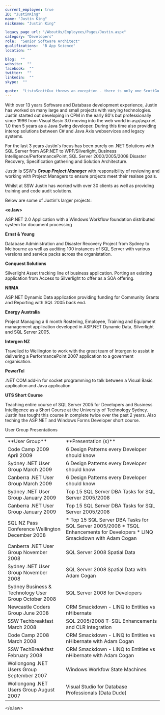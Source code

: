 ```yaml
---
current_employee: true
ID: "JustinKing"
name: "Justin King"
nickname: "Justin King"

legacy_page_url: "/AboutUs/Employees/Pages/Justin.aspx"
category: "Developers"
role:  "Senior Software Architect"
qualifications:  "B App Science"
location: ""

blog:  ""
website:  ""
facebook:  ""
twitter:  ""
linkedin:  ""
skype:  ""

quote:  "List<ScottGu> throws an exception - there is only one ScottGu!"
---
```


With over 13 years Software and Database development experience, Justin has worked on many large and small projects with varying technologies. Justin started out developing in CPM in the early 80's but professionally since 1996 from Visual Basic 3.0 moving into the web world in asp/asp.net 1.0 then 5 years as a Java Swing developer. During this time also providing interop solutions between C# and Java Axis webservices and legacy systems.

For the last 3 years Justin's focus has been purely on .NET Solutions with SQL Server from ASP.NET to WPF/Silverlight, Business Intelligence/PerformancePoint, SQL Server 2000/2005/2008 Disaster Recovery, Specification gathering and Solution Architecture. 

Justin is SSW's ***Group Project Manager*** with responsibility of reviewing and working with Project Managers to ensure projects meet their realase goals.

Whilst at SSW Justin has worked with over 30 clients as well as providing training and code audit solutions.

Below are some of Justin's larger projects:

**<e.law>**

ASP.NET 2.0 Application with a Windows Workflow foundation distributed system for document processing

**Ernst & Young**

Database Administration and Disaster Recovery Project from Sydney to Melbourne as well as auditing 100 instances of SQL Server with various versions and service packs across the organistation.

**Conquest Solutions**

Silverlight Asset tracking line of business application. Porting an existing application from Access to Silverlight to offer as a SOA offering.

**NRMA**

ASP.NET Dynamic Data application providing funding for Community Grants and Reporting with SQL 2005 back end.

**Energy Australia**

Project Managing a 6 month Rostering, Employee, Training and Equipment management application developed in ASP.NET Dynamic Data, Silverlight and SQL Server 2005. 

**Intergen NZ**

Travelled to Wellington to work with the great team of Intergen to assist in delivering a PerformancePoint 2007 application to a goverment organisation.

**PowerTel**

.NET COM add-in for socket programming to talk between a Visual Basic application and Java application

**UTS Short Course**

Teaching entire course of SQL Server 2005 for Developers and Business Intelligence as a Short Course at the University of Technology Sydney. Justin has tought this course in complete twice over the past 2 years. Also teching the ASP.NET and Windows Forms Developer short course.

User Group Presentations

 <table style="width:100%" summary=""> <tbody> <tr> <td>**User Group**</td> <td>**Presentation (s)**</td></tr> <tr> <td>Code Camp 2009 April 2009</td> <td>6 Design Patterns every Developer should know</td></tr> <tr> <td>Sydney .NET User Group March 2009</td> <td>6 Design Patterns every Developer should know</td></tr> <tr> <td>Canberra .NET User Group March 2009</td> <td>6 Design Patterns every Developer should know</td></tr> <tr> <td>Sydney .NET User Group January 2009</td> <td>Top 15 SQL Server DBA Tasks for SQL Server 2005/2008</td></tr> <tr> <td>Canberra .NET User Group January 2009</td> <td>Top 15 SQL Server DBA Tasks for SQL Server 2005/2008</td></tr> <tr> <td>SQL NZ Pass Conference Wellington December 2008</td> <td> * Top 15 SQL Server DBA Tasks for SQL Server 2005/2008 * TSQL Enhancements for Developers * LINQ Smackdown with Adam Cogan</td></tr> <tr> <td>Canberra .NET User Group November 2008</td> <td>SQL Server 2008 Spatial Data</td></tr> <tr> <td>Sydney .NET User Group November 2008</td> <td>SQL Server 2008 Spatial Data with Adam Cogan</td></tr> <tr> <td>Sydney Business & Technology User Group October 2008</td> <td>SQL Server 2008 for Developers</td></tr> <tr> <td>Newcastle Coders Group June 2008</td> <td>ORM Smackdown - LINQ to Entities vs nHibernate</td></tr> <tr> <td>SSW Techbreakfast March 2008</td> <td>SQL 2005/2008 T-SQL Enhancements and CLR Integration</td></tr> <tr> <td>Code Camp 2008 March 2008</td> <td>ORM Smackdown - LINQ to Entities vs nHibernate with Adam Cogan</td></tr> <tr> <td>SSW TechBreakfast February 2008</td> <td>ORM Smackdown - LINQ to Entities vs nHibernate with Adam Cogan </td></tr> <tr> <td>Wollongong .NET Users Group September 2007</td> <td>Windows Workfow State Machines</td></tr> <tr> <td>Wollongong .NET Users Group August 2007</td> <td>Visual Studio for Database Professionals (Data Dude)</td></tr></tbody></table>

</e.law>